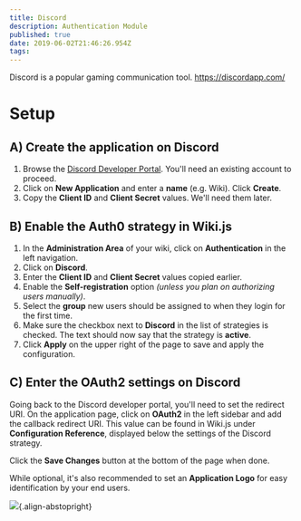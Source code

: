 ```yaml
---
title: Discord
description: Authentication Module
published: true
date: 2019-06-02T21:46:26.954Z
tags: 
---
```


Discord is a popular gaming communication tool.
https://discordapp.com/

# Setup

## A) Create the application on Discord

1. Browse the [Discord Developer Portal](https://discordapp.com/developers/applications/). You'll need an existing account to proceed.
1. Click on **New Application** and enter a **name** (e.g. Wiki). Click **Create**.
1. Copy the **Client ID** and **Client Secret** values. We'll need them later.

## B) Enable the Auth0 strategy in Wiki.js

1. In the **Administration Area** of your wiki, click on **Authentication** in the left navigation.
1. Click on **Discord**.
1. Enter the **Client ID** and **Client Secret** values copied earlier.
1. Enable the **Self-registration** option *(unless you plan on authorizing users manually)*.
1. Select the **group** new users should be assigned to when they login for the first time.
1. Make sure the checkbox next to **Discord** in the list of strategies is checked. The text should now say that the strategy is **active**.
1. Click **Apply** on the upper right of the page to save and apply the configuration.

## C) Enter the OAuth2 settings on Discord

Going back to the Discord developer portal, you'll need to set the redirect URI. On the application page, click on **OAuth2** in the left sidebar and add the callback redirect URI. This value can be found in Wiki.js under **Configuration Reference**, displayed below the settings of the Discord strategy.

Click the **Save Changes** button at the bottom of the page when done.

While optional, it's also recommended to set an **Application Logo** for easy identification by your end users.

![](https://static.requarks.io/logo/discord.svg){.align-abstopright}